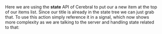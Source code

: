 Here we are using the **state** API of Cerebral to put our a new item at the top of our items list. Since our title is already in the state tree we can just grab that. To use this action simply reference it in a signal, which now shows more complexity as we are talking to the server and handling state related to that:
